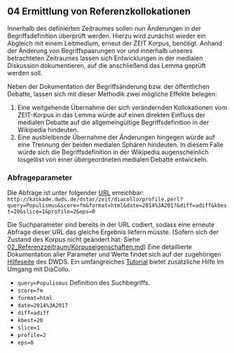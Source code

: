 ## 04 Ermittlung von Referenzkollokationen

Innerhalb des definierten Zeitraumes sollen nun Änderungen in der Begriffsdefinition überprüft werden. Hierzu wird zunächst wieder ein Abgleich mit einem Leitmedium, erneut der ZEIT Korpus, benötigt. Anhand der Änderung von Begriffspaarungen vor und innerhalb unseres betrachteten Zeitraumes lassen sich Entwicklungen in der medialen Diskussion dokumentieren, auf die anschließend das Lemma geprüft werden soll.

Neben der Dokumentation der Begriffsänderung bzw. der öffentlichen Debatte, lassen sich mit dieser Methodik zwei mögliche Effekte belegen:
1. Eine weitgehende Übernahme der sich verändernden Kollokationen vom ZEIT-Korpus in das Lemma würde auf einen direkten Einfluss der medialen Debatte auf die allgemeingültige Begriffsdefinition in der Wikipedia hindeuten.
2. Eine ausbleibende Übernahme der Änderungen hingegen würde auf eine Trennung der beiden medialen Sphären hindeuten. In diesem Falle würde sich die Begriffsdefinition in der Wikipedia augenscheinlich losgelöst von einer übergeordneten medialen Debatte entwickeln.


### Abfrageparameter
Die Abfrage ist unter folgender [URL]() erreichbar: `http://kaskade.dwds.de/dstar/zeit/diacollo/profile.perl?query=Populismus&score=fm&format=html&date=2014%3A2017&diff=adiff&kbest=20&slice=1&profile=2&eps=0`

Die Suchparameter sind bereits in der URL codiert, sodass eine erneute Abfrage dieser URL das gleiche Ergebnis liefern müsste. (Sofern sich der Zustand des Korpus nicht geändert hat. Siehe [02_Referenzzeitraum/Korpuseigenschaften.md](/02_Referenzzeitraum/Korpuseigenschaften.md)) Eine detaillierte Dokumentation aller Parameter und Werte findet sich auf der zugehörigen [Hilfeseite](https://kaskade.dwds.de/dstar/zeit/diacollo/help.perl) des DWDS. Ein umfangreiches [Tutorial](https://kaskade.dwds.de/diacollo-tutorial/) bietet zusätzliche Hilfe im Umgang mit DiaCollo.

- `query=Populismus` Definition des Suchbegriffs.
- `score=fm`
- `format=html`
- `date=2014%3A2017`
- `diff=adiff`
- `kbest=20`
- `slice=1`
- `profile=2`
- `eps=0`
